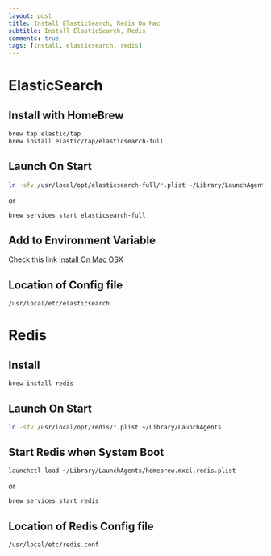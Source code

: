 ```yaml
---
layout: post
title: Install ElasticSearch, Redis On Mac
subtitle: Install ElasticSearch, Redis
comments: true
tags: [install, elasticsearch, redis]
---
```


# ElasticSearch
## Install with HomeBrew

```bash
brew tap elastic/tap
brew install elastic/tap/elasticsearch-full
```

## Launch On Start

```bash
ln -sfv /usr/local/opt/elasticsearch-full/*.plist ~/Library/LaunchAgents
```

or 

```bash
brew services start elasticsearch-full
```
## Add to Environment Variable
Check this link [Install On Mac OSX](https://chartio.com/resources/tutorials/how-to-install-elasticsearch-on-mac-os-x/)

## Location of Config file

```text
/usr/local/etc/elasticsearch
```

# Redis
## Install
```bash
brew install redis
```

## Launch On Start
```bash
ln -sfv /usr/local/opt/redis/*.plist ~/Library/LaunchAgents
```

## Start Redis when System Boot
```bash
launchctl load ~/Library/LaunchAgents/homebrew.mxcl.redis.plist
```

or 

```bash
brew services start redis
```

## Location of Redis Config file

```text
/usr/local/etc/redis.conf
```